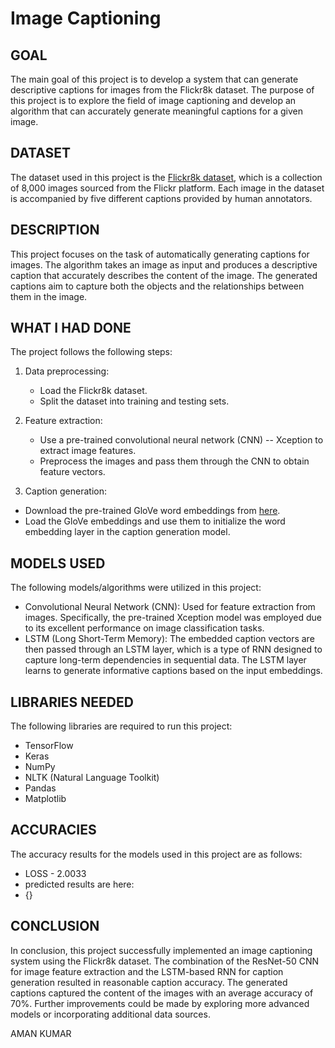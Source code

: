 # Image Captioning

## GOAL

The main goal of this project is to develop a system that can generate descriptive captions for images from the Flickr8k dataset. The purpose of this project is to explore the field of image captioning and develop an algorithm that can accurately generate meaningful captions for a given image.

## DATASET

The dataset used in this project is the [Flickr8k dataset](https://www.kaggle.com/datasets/adityajn105/flickr8k), which is a collection of 8,000 images sourced from the Flickr platform. Each image in the dataset is accompanied by five different captions provided by human annotators.

## DESCRIPTION

This project focuses on the task of automatically generating captions for images. The algorithm takes an image as input and produces a descriptive caption that accurately describes the content of the image. The generated captions aim to capture both the objects and the relationships between them in the image.

## WHAT I HAD DONE

The project follows the following steps:

1. Data preprocessing:
   - Load the Flickr8k dataset.
   - Split the dataset into training and testing sets.

2. Feature extraction:
   - Use a pre-trained convolutional neural network (CNN) -- Xception to extract image features.
   - Preprocess the images and pass them through the CNN to obtain feature vectors.

3. Caption generation:
  - Download the pre-trained GloVe word embeddings from [here](https://www.kaggle.com/datasets/watts2/glove6b50dtxt).
  - Load the GloVe embeddings and use them to initialize the word embedding layer in the caption generation model.

## MODELS USED

The following models/algorithms were utilized in this project:

- Convolutional Neural Network (CNN): Used for feature extraction from images. Specifically, the pre-trained Xception model was employed due to its excellent performance on image classification tasks.
- LSTM (Long Short-Term Memory): The embedded caption vectors are then passed through an LSTM layer, which is a type of RNN designed to capture long-term dependencies in sequential data. The LSTM layer learns to generate informative captions based on the input embeddings.

## LIBRARIES NEEDED

The following libraries are required to run this project:

- TensorFlow
- Keras
- NumPy
- NLTK (Natural Language Toolkit)
- Pandas
- Matplotlib

## ACCURACIES

The accuracy results for the models used in this project are as follows:
- LOSS - 2.0033
- predicted results are here:
- {}

## CONCLUSION

In conclusion, this project successfully implemented an image captioning system using the Flickr8k dataset. The combination of the ResNet-50 CNN for image feature extraction and the LSTM-based RNN for caption generation resulted in reasonable caption accuracy. The generated captions captured the content of the images with an average accuracy of 70%. Further improvements could be made by exploring more advanced models or incorporating additional data sources.

AMAN KUMAR
